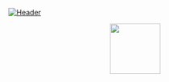 [![Header](https://raw.githubusercontent.com/TopSoftwareEngineer/TopSoftwareEngineer/code.gif "Header")](https://some-url.dev/)
<div id="header" align="center">
  <img src="https://media.giphy.com/media/M9gbBd9nbDrOTu1Mqx/giphy.gif" width="100"/>
</div>
